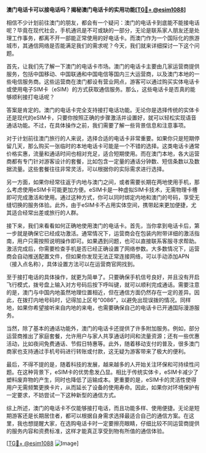 **澳门电话卡可以接电话吗？揭秘澳门电话卡的实用功能[[TG💪+ @esim1088](https://t.me/s/esim1088)]**

相信不少计划前往澳门的朋友，都会有一个疑问：澳门的电话卡到底能不能接电话呢？毕竟在现代社会，手机通讯是不可或缺的一部分，无论是联系家人朋友还是处理工作事务，都离不开一部能正常使用的好电话卡。而澳门作为一个国际化的旅游城市，其通信网络是否能满足我们的需求呢？今天，我们就来详细探讨一下这个问题。

首先，让我们先了解一下澳门的电话卡市场。澳门的电话卡主要由几家运营商提供服务，包括中国移动、中国联通和中国电信等国内三大运营商，以及澳门本地的一些电信服务商。这些运营商在澳门都设有营业网点，游客可以通过购买实体电话卡或使用电子SIM卡（eSIM）的方式获取通信服务。那么，这些电话卡是否真的能够顺利接打电话呢？

答案是肯定的。澳门的电话卡完全支持接打电话功能。无论你是选择传统的实体卡还是现代的eSIM卡，只要你按照正确的步骤激活并设置好，就可以轻松实现语音通话功能。不过，在具体操作之前，我们需要了解一些背景信息和注意事项。

对于计划前往澳门旅行的人来说，选择合适的电话卡非常重要。如果你只是短期停留几天，那么购买一张临时的本地电话卡可能是一个不错的选择。这类电话卡通常价格实惠，流量和通话时间也相对充足，适合短期使用。而在澳门本地，各大运营商都有专门针对游客设计的套餐，比如包含一定量的通话分钟数、短信条数以及数据流量。这些套餐往往非常灵活，可以根据你的实际需求进行选择。

另一方面，如果你经常往返于内地与澳门之间，或者需要长期在两地使用手机，那么考虑使用eSIM卡可能更加方便。eSIM卡是一种虚拟SIM卡技术，无需物理卡槽即可完成激活和使用。通过这种方式，你可以同时绑定内地和澳门的号码，享受无缝切换的服务体验。此外，由于eSIM卡不占用实体空间，携带起来更加便捷，尤其适合经常出差或旅行的人群。

接下来，我们来看看如何正确地使用澳门的电话卡。首先，当你拿到电话卡后，第一步就是确保它已经成功激活。通常情况下，运营商会在包装内附带详细的激活指南，用户只需按照说明操作即可。如果遇到问题，也可以直接联系客服寻求帮助。激活完成后，你需要检查手机是否已经正确设置了网络参数。大多数情况下，运营商会自动推送配置文件，但如果你发现无法正常连接网络，可以手动添加APN（接入点名称），具体设置方法可以在运营商官网找到。

至于接打电话的具体操作，就更为简单了。只要确保手机信号良好，并且没有开启飞行模式，拨号盘上输入对方号码后按下呼叫键，就可以顺利完成通话。需要注意的是，澳门与中国内地虽然地理位置相近，但在通信方面仍然存在一定的差异。因此，在拨打内地号码时，记得加上区号“0086”，以避免出现误拨的情况。同样地，如果你希望接听来自内地的来电，也需要确保自己的电话卡已开通国际漫游服务。

当然，除了基本的通话功能外，澳门的电话卡还提供了许多附加服务。例如，部分运营商推出了家庭套餐，允许用户与家人共享通话时间和流量资源；还有一些优惠活动，比如夜间免费通话、节假日特惠等。此外，随着移动支付的普及，很多澳门商家也支持通过手机号码进行转账或付款，这无疑为游客带来了极大的便利。

最后，不得不提的是，随着科技的发展，越来越多的人开始关注环保和可持续性问题。在这种背景下，eSIM卡的优势愈发凸显。相比于传统实体卡，eSIM卡减少了塑料废弃物的产生，同时也降低了运输成本。更重要的是，eSIM卡的灵活性使得用户无需频繁更换卡片，从而延长了设备的使用寿命。因此，如果你对环境保护有一定要求，不妨尝试一下这种新型的通信方式。

综上所述，澳门的电话卡不仅能够接打电话，而且功能多样、使用便捷。无论是短期游客还是长期居住者，都可以根据自身需求选择最适合自己的通信方案。在这里，我也想提醒大家，在选购电话卡时一定要擦亮眼睛，仔细比较不同运营商提供的服务内容和资费标准，这样才能真正享受到物有所值的通信体验。

[[TG💪+ @esim1088](https://t.me/s/esim1088) ![Image](https://i.postimg.cc/4NQfJmqS/Snipaste-2025-05-13-00-14-12.png)]